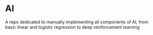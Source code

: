 # AI
A repo dedicated to manually implementing all components of AI, from basic linear and logistic regression to deep reinforcement learning
